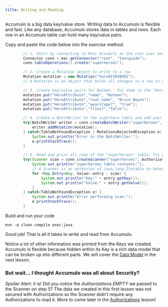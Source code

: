 ```yaml
---
title: Writing and Reading
---
```

Accumulo is a big data key/value store.  Writing data to Accumulo is flexible and fast.  Like any database, Accumulo stores
data in tables and rows.  Each row in an Accumulo table can hold many key/value pairs.  

Copy and paste the code below into the _exercise_  method.
```java
        // 1. Start by connecting to Mini Accumulo as the root user and create a table called "superheroes".
        Connector conn = mac.getConnector("root", "tourguide");
        conn.tableOperations().create("superheroes");

        // 2. Create a Mutation object to write to a row
        Mutation mutation = new Mutation("hero023948092");
        // A Mutation is an object that holds all changes to a row in a table.  Each row has a unique row ID.

        // 3. Create key/value pairs for Batman.  Put them in the "HeroAttribute" family.
        mutation.put("HeroAttribute","name", "Batman");
        mutation.put("HeroAttribute","real-name", "Bruce Wayne");
        mutation.put("HeroAttribute","wearsCape?", "true");
        mutation.put("HeroAttribute","flies?","false");

        // 4. Create a BatchWriter to the superhero table and add your mutation to it.  Try w/ resources will close for us.
        try(BatchWriter writer = conn.createBatchWriter("superheroes", new BatchWriterConfig())) {
            writer.addMutation(mutation);
        } catch(TableNotFoundException | MutationsRejectedException e) {
            System.out.println("Error in the BatchWriter:");
            e.printStackTrace();
        }

        // 5. Read and print all rows of the "superheroes" table. Try w/ resources will close for us.
        try(Scanner scan = conn.createScanner("superheroes", Authorizations.EMPTY)) {
            System.out.println("superheroes table contents:");
            // A Scanner is an extension of java.lang.Iterable so behaves just like one.
            for (Map.Entry<Key, Value> entry : scan) {
                System.out.println("Key:" + entry.getKey());
                System.out.println("Value:" + entry.getValue());
            }
        } catch(TableNotFoundException e) {
            System.out.println("Error performing scan:");
            e.printStackTrace();
        }
```

Build and run your code
```commandline
mvn -q clean compile exec:java
``` 

Good job!  That is all it takes to write and read from Accumulo.  

Notice a lot of other information was printed from the Keys we created. Accumulo is flexible because hidden within its 
Key is a rich data model that can be broken up into different parts.  We will cover the [Data Model][dmodel] in the next lesson.

### But wait... I thought Accumulo was all about Security?  
Spoiler Alert: it is!  Did you notice the _Authorizations.EMPTY_ we passed to the Scanner on step 5?  The data
we created in this first lesson was not secured with Authorizations so the Scanner didn't require any Authorizations 
to read it.  More to come later in the [Authorizations][auths] lesson! 

[dmodel]: /tour/data-model
[auths]: /tour/authorizations